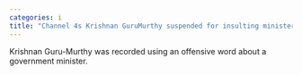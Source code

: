 ```yaml
---
categories: i
title: "Channel 4s Krishnan GuruMurthy suspended for insulting minister"
---
```

Krishnan Guru-Murthy was recorded using an offensive word about a government minister.